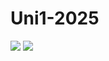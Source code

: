 # Uni1-2025
<img src="https://upload.wikimedia.org/wikipedia/commons/c/cc/Digital_rain_animation_medium_letters_shine.gif">
<img src="https://i.gifer.com/o6m.gif">
